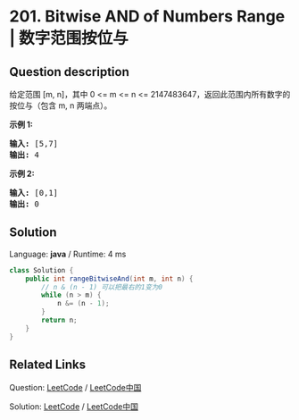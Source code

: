 # 201. Bitwise AND of Numbers Range | 数字范围按位与

## Question description

<!--If you want to use the English description, use <p>Given a range [m, n] where 0 &lt;= m &lt;= n &lt;= 2147483647, return the bitwise AND of all numbers in this range, inclusive.</p>

<p><strong>Example 1:</strong></p>

<pre>
<strong>Input:</strong> [5,7]
<strong>Output:</strong> 4
</pre>

<p><strong>Example 2:</strong></p>

<pre>
<strong>Input:</strong> [0,1]
<strong>Output:</strong> 0</pre> instead-->
<p>给定范围 [m, n]，其中 0 &lt;= m &lt;= n &lt;= 2147483647，返回此范围内所有数字的按位与（包含 m, n 两端点）。</p>

<p><strong>示例 1:&nbsp;</strong></p>

<pre><strong>输入:</strong> [5,7]
<strong>输出:</strong> 4</pre>

<p><strong>示例 2:</strong></p>

<pre><strong>输入:</strong> [0,1]
<strong>输出:</strong> 0</pre>




## Solution

Language: **java**  /  Runtime: 4 ms

```java
class Solution {
    public int rangeBitwiseAnd(int m, int n) {
        // n & (n - 1) 可以把最右的1变为0
        while (n > m) {
            n &= (n - 1);
        }
        return n;
    }
}
```



## Related Links

Question: [LeetCode](https://leetcode.com/problems/bitwise-and-of-numbers-range/description/)  /  [LeetCode中国](https://leetcode-cn.com/problems/bitwise-and-of-numbers-range/description/)

Solution: [LeetCode](https://leetcode.com/articles/bitwise-and-of-numbers-range/)  /  [LeetCode中国](https://leetcode-cn.com/articles/bitwise-and-of-numbers-range/)
